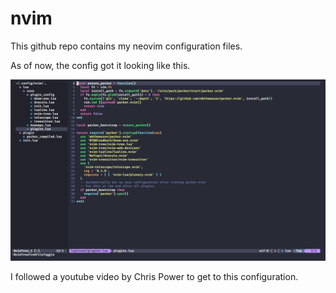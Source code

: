 # nvim

This github repo contains my neovim configuration files.

As of now, the config got it looking like this.


![Image](nvim-setup.png)

I followed a youtube video by Chris Power to get to this configuration.
